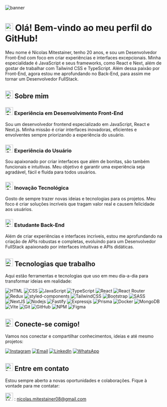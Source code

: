 
![banner](https://github.com/user-attachments/assets/03852ecb-768b-4d34-8641-a7cb73886e30)

# <img src="https://raw.githubusercontent.com/Tarikul-Islam-Anik/Telegram-Animated-Emojis/main/People/Love%20You%20Gesture.webp" alt="Love You Gesture" width="25" height="25" /> Olá! Bem-vindo ao meu perfil do GitHub! #

Meu nome é Nicolas Mitestainer, tenho 20 anos, e sou um Desenvolvedor Front-End com foco em criar experiências e interfaces excepcionais. Minha especialidade é JavaScript e seus frameworks, como React e Next, além de gostar de trabalhar com Tailwind CSS e TypeScript. Além dessa paixão por Front-End, agora estou me aprofundando no Back-End, para assim me tornar um Desenvolvedor FullStack.


## <img src="https://raw.githubusercontent.com/Tarikul-Islam-Anik/Telegram-Animated-Emojis/main/People/Call%20Me%20Hand.webp" alt="Call Me Hand" width="25" height="25" /> Sobre mim ##

### <img src="https://raw.githubusercontent.com/Tarikul-Islam-Anik/Telegram-Animated-Emojis/main/Symbols/Check%20Mark.webp" alt="Check Mark" width="25" height="25" /> Experiência em Desenvolvimento Front-End ###
Sou um desenvolvedor frontend especializado em JavaScript, React e Next.js. Minha missão é criar interfaces inovadoras, eficientes e envolventes sempre priorizando a experiência do usuário. 

### <img src="https://raw.githubusercontent.com/Tarikul-Islam-Anik/Telegram-Animated-Emojis/main/Symbols/Check%20Mark.webp" alt="Check Mark" width="25" height="25" /> Experiência do Usuário ###
Sou apaixonado por criar interfaces que além de bonitas, são também funcionais e intuitivas. Meu objetivo é garantir uma experiência seja agradável, fácil e fluída para todos usuários.

### <img src="https://raw.githubusercontent.com/Tarikul-Islam-Anik/Telegram-Animated-Emojis/main/Symbols/Check%20Mark.webp" alt="Check Mark" width="25" height="25" /> Inovação Tecnológica ###
Gosto de sempre trazer novas ideias e tecnologias para os projetos. Meu foco é criar soluções incríveis que tragam valor real e causem felicidade aos usuários.

### <img src="https://raw.githubusercontent.com/Tarikul-Islam-Anik/Telegram-Animated-Emojis/main/Symbols/Check%20Mark.webp" alt="Check Mark" width="25" height="25" /> Estudante Back-End ###
Além de criar experiências e interfaces incríveis, estou me aprofundando na criação de APIs robustas e completas, evoluindo para um Desenvolvedor FullStack apaixonado por interfaces intuitivas e APIs didáticas.

## <img src="https://raw.githubusercontent.com/Tarikul-Islam-Anik/Telegram-Animated-Emojis/main/People/Technologist.webp" alt="Technologist" width="25" height="25" /> Tecnologias que trabalho
Aqui estão ferramentas e tecnologias que uso em meu dia-a-dia para transformar ideias em realidade:

![HTML](https://img.shields.io/badge/html-%23E34F26.svg?logo=html5&logoColor=white&style=for-the-badge)
![CSS](https://img.shields.io/badge/css-%231572B6.svg?logo=css3&logoColor=white&style=for-the-badge)
![JavaScript](https://img.shields.io/badge/javascript-%23323330.svg?logo=javascript&logoColor=%23F7DF1E&style=for-the-badge)
![TypeScript](https://img.shields.io/badge/typescript-%23007ACC.svg?logo=typescript&logoColor=white&style=for-the-badge)
![React](https://img.shields.io/badge/react-%2320232a.svg?logo=react&logoColor=%2361DAFB&style=for-the-badge)
![React Router](https://img.shields.io/badge/React_Router-CA4245?logo=react-router&logoColor=white&style=for-the-badge)
![Redux](https://img.shields.io/badge/redux-%23593d88.svg?logo=redux&logoColor=white&style=for-the-badge)
![styled-components](https://img.shields.io/badge/styled_components-DB7093.svg?logo=styledcomponents&logoColor=white&style=for-the-badge)
![TailwindCSS](https://img.shields.io/badge/tailwind_css-%2338B2AC.svg?logo=tailwind-css&logoColor=white&style=for-the-badge)
![Bootstrap](https://img.shields.io/badge/bootstrap-%23563D7C.svg?logo=bootstrap&logoColor=white&style=for-the-badge)
![SASS](https://img.shields.io/badge/sass-CC6699.svg?logo=sass&logoColor=white&style=for-the-badge)
![NextJS](https://img.shields.io/badge/Next-black?logo=next.js&logoColor=white&style=for-the-badge)
![Nodejs ](https://img.shields.io/badge/nodejs-6DA55F?logo=node.js&logoColor=white&style=for-the-badge)
![Fastify](https://img.shields.io/badge/fastify-black?logo=fastify&logoColor=white&style=for-the-badge)
![Expressjs](https://img.shields.io/badge/expressjs-%23404d59.svg?logo=express&logoColor=%2361DAFB&style=for-the-badge)
![Prisma](https://img.shields.io/badge/prisma-2D3748.svg?logo=prisma&logoColor=white&style=for-the-badge)
![Docker](https://img.shields.io/badge/docker-2496ED.svg?logo=docker&logoColor=white&style=for-the-badge)
![MongoDB](https://img.shields.io/badge/MongoDB-%234ea94b.svg?logo=mongodb&logoColor=white&style=for-the-badge)
![Vite](https://img.shields.io/badge/vite-%23064F5F.svg?style=for-the-badge&logo=vite&logoColor=white)
![Git](https://img.shields.io/badge/git-%23F05033.svg?logo=git&logoColor=white&style=for-the-badge)
![GitHub](https://img.shields.io/badge/github-%23121011.svg?logo=github&logoColor=white&style=for-the-badge)
![NPM](https://img.shields.io/badge/NPM-%23000000.svg?logo=npm&logoColor=white&style=for-the-badge)
![Figma](https://img.shields.io/badge/figma-%23F24E1E.svg?style=for-the-badge&logo=figma&logoColor=white)

## <img src="https://raw.githubusercontent.com/Tarikul-Islam-Anik/Telegram-Animated-Emojis/main/Travel%20and%20Places/Desert%20Island.webp" alt="Desert Island" width="25" height="25" /> Conecte-se comigo!
Vamos nos conectar e compartilhar conhecimentos, ideias e até mesmo projetos:

[![Instagram](https://img.shields.io/badge/instagram-E4405F.svg?logo=Facebook&logoColor=white&style=for-the-badge)](https://www.instagram.com/7mitestainer)
[![Email](https://img.shields.io/badge/email-D14836?logo=Gmail&logoColor=white&style=for-the-badge)](mailto:nicolas.mitestainer08@gmail.com)
[![LinkedIn](https://img.shields.io/badge/linkedin-%230077B5.svg?logo=linkedin&logoColor=white&style=for-the-badge)](https://www.linkedin.com/in/nicolas-mitestainer)
[![WhatsApp](https://img.shields.io/badge/whatsapp-25D366?logo=WhatsApp&logoColor=white&style=for-the-badge)](https://wa.me/5519998554441?text=Ol%C3%A1%20Nicolas%2C%20gostei%20do%20seu%20trabalho.%20Podemos%20conversar%20mais%3F)

## <img src="https://raw.githubusercontent.com/Tarikul-Islam-Anik/Telegram-Animated-Emojis/main/Objects/Incoming%20Envelope.webp" alt="Incoming Envelope" width="25" height="25" /> Entre em contato

Estou sempre aberto a novas oportunidades e colaborações. Fique à vontade para me contatar:

<img src="https://raw.githubusercontent.com/Tarikul-Islam-Anik/Telegram-Animated-Emojis/main/Objects/Memo.webp" alt="Memo" width="25" height="25" /> : [nicolas.mitestainer08@gmail.com](mailto:nicolas.mitestainer08@gmail.com)
